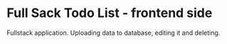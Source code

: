 # Full Sack Todo List - frontend side
Fullstack application. Uploading data to database, editing it and deleting.